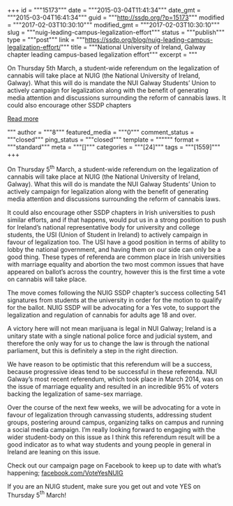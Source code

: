 +++
id = """15173"""
date = """2015-03-04T11:41:34"""
date_gmt = """2015-03-04T16:41:34"""
guid = """http://ssdp.org/?p=15173"""
modified = """2017-02-03T10:30:10"""
modified_gmt = """2017-02-03T10:30:10"""
slug = """nuig-leading-campus-legalization-effort"""
status = """publish"""
type = """post"""
link = """https://ssdp.org/blog/nuig-leading-campus-legalization-effort/"""
title = """National University of Ireland, Galway chapter leading campus-based legalization effort"""
excerpt = """<p>On Thursday 5th March, a student-wide referendum on the legalization of cannabis will take place at NUIG (the National University of Ireland, Galway). What this will do is mandate the NUI Galway Students’ Union to actively campaign for legalization along with the benefit of generating media attention and discussions surrounding the reform of cannabis laws. It could also encourage other SSDP chapters</p>
<div class="h10"></div>
<p><a class="more-link2 flat" href="https://ssdp.org/blog/nuig-leading-campus-legalization-effort/">Read more</a></p>
"""
author = """8"""
featured_media = """0"""
comment_status = """closed"""
ping_status = """closed"""
template = """"""
format = """standard"""
meta = """[]"""
categories = """[24]"""
tags = """[1559]"""
+++
<p class="p1"><span class="s1">On Thursday 5</span><span class="s2"><sup>th</sup></span><span class="s1"> March, a student-wide referendum on the legalization of cannabis will take place at NUIG (the National University of Ireland, Galway). What this will do is mandate the NUI Galway Students’ Union to actively campaign for legalization along with the benefit of generating media attention and discussions surrounding the reform of cannabis laws.</span></p>
<p class="p1">It could also encourage other SSDP chapters in Irish universities to push similar efforts, and if that happens, would put us in a strong position to push for Ireland’s national representative body for university and college students, the USI (Union of Student in Ireland) to actively campaign in favour of legalization too. The USI have a good position in terms of ability to lobby the national government, and having them on our side can only be a good thing. These types of referenda are common place in Irish universities with marriage equality and abortion the two most common issues that have appeared on ballot’s across the country, however this is the first time a vote on cannabis will take place.</p>
<p class="p1"><span class="s1">The move comes following the NUIG SSDP chapter&#8217;s success collecting 541 signatures from students at the university in order for the motion to qualify for the ballot. NUIG SSDP will be advocating for a Yes vote, to support the legalization and regulation of cannabis for adults age 18 and over.</span></p>
<p class="p1"><span class="s1">A victory here will not mean marijuana is legal in NUI Galway; Ireland is a unitary state with a single national police force and judicial system, and therefore the only way for us to change the law is through the national parliament, but this is definitely a step in the right direction.</span></p>
<p class="p1"><span class="s1">We have reason to be optimistic that this referendum will be a success, because progressive ideas tend to be successful in these referenda. NUI Galway’s most recent referendum, which took place in March 2014, was on the issue of marriage equality and resulted in an incredible 95% of voters backing the legalization of same-sex marriage.</span></p>
<p class="p1"><span class="s1">Over the course of the next few weeks, we will be advocating for a vote in favour of legalization through canvassing students, addressing student groups, postering around campus, organizing talks on campus and running a social media campaign. I’m really looking forward to engaging with the wider student-body on this issue as I think this referendum result will be a good indicator as to what way students and young people in general in Ireland are leaning on this issue.</span></p>
<p class="p1"><span class="s1">Check out our campaign page on Facebook to keep up to date with what’s happening; <a href="http://www.facebook.com/VoteYesNUIG" target="_blank">facebook.com/VoteYesNUIG</a></span></p>
If you are an NUIG student, make sure you get out and vote YES on Thursday 5<span class="s2"><sup>th</sup></span><span class="s1"> March!</span>
